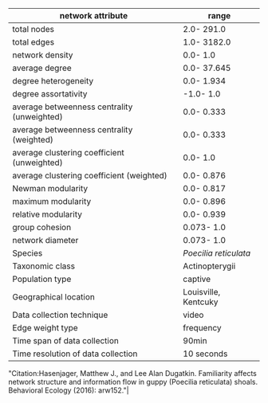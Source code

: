network attribute|range
---|---
total nodes|2.0- 291.0
total edges|1.0- 3182.0
network density|0.0- 1.0
average degree|0.0- 37.645
degree heterogeneity|0.0- 1.934
degree assortativity|-1.0- 1.0
average betweenness centrality (unweighted)|0.0- 0.333
average betweenness centrality (weighted)|0.0- 0.333
average clustering coefficient (unweighted)|0.0- 1.0
average clustering coefficient (weighted)|0.0- 0.876
Newman modularity|0.0- 0.817
maximum modularity|0.0- 0.896
relative modularity|0.0- 0.939
group cohesion|0.073- 1.0
network diameter|0.073- 1.0
Species|*Poecilia reticulata*
Taxonomic class|Actinopterygii
Population type|captive
Geographical location|Louisville, Kentcuky
Data collection technique|video
Edge weight type|frequency
Time span of data collection|90min
Time resolution of data collection|10 seconds
"Citation:Hasenjager, Matthew J., and Lee Alan Dugatkin. 
Familiarity affects network structure and information flow in guppy (Poecilia reticulata) shoals.
 Behavioral Ecology (2016): arw152."|

